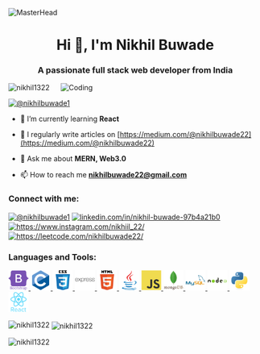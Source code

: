 ![MasterHead](https://www.cmarix.com/blog/wp-content/uploads/2019/09/Mern.jpg)
<h1 align="center">Hi 👋, I'm Nikhil Buwade</h1>
<h3 align="center">A passionate full stack web developer from India</h3>
<img align="right" alt="Coding" width="400" src="https://cdn.dribbble.com/users/1162077/screenshots/3848914/programmer.gif">

<p align="left"> <img src="https://komarev.com/ghpvc/?username=nikhil1322&label=Profile%20views&color=0e75b6&style=flat" alt="nikhil1322" /> </p>

<p align="left"> <a href="https://twitter.com/@nikhilbuwade1" target="blank"><img src="https://img.shields.io/twitter/follow/@nikhilbuwade1?logo=twitter&style=for-the-badge" alt="@nikhilbuwade1" /></a> </p>

- 🌱 I’m currently learning **React**

- 📝 I regularly write articles on [https://medium.com/@nikhilbuwade22](https://medium.com/@nikhilbuwade22)

- 💬 Ask me about **MERN, Web3.0**

- 📫 How to reach me **nikhilbuwade22@gmail.com**

<h3 align="left">Connect with me:</h3>
<p align="left">
<a href="https://twitter.com/@nikhilbuwade1" target="blank"><img align="center" src="https://raw.githubusercontent.com/rahuldkjain/github-profile-readme-generator/master/src/images/icons/Social/twitter.svg" alt="@nikhilbuwade1" height="30" width="40" /></a>
<a href="https://linkedin.com/in/linkedin.com/in/nikhil-buwade-97b4a21b0" target="blank"><img align="center" src="https://raw.githubusercontent.com/rahuldkjain/github-profile-readme-generator/master/src/images/icons/Social/linked-in-alt.svg" alt="linkedin.com/in/nikhil-buwade-97b4a21b0" height="30" width="40" /></a>
<a href="https://instagram.com/https://www.instagram.com/nikhiil_22/" target="blank"><img align="center" src="https://raw.githubusercontent.com/rahuldkjain/github-profile-readme-generator/master/src/images/icons/Social/instagram.svg" alt="https://www.instagram.com/nikhiil_22/" height="30" width="40" /></a>
<a href="https://www.leetcode.com/https://leetcode.com/nikhilbuwade22/" target="blank"><img align="center" src="https://raw.githubusercontent.com/rahuldkjain/github-profile-readme-generator/master/src/images/icons/Social/leet-code.svg" alt="https://leetcode.com/nikhilbuwade22/" height="30" width="40" /></a>
</p>

<h3 align="left">Languages and Tools:</h3>
<p align="left"> <a href="https://getbootstrap.com" target="_blank" rel="noreferrer"> <img src="https://raw.githubusercontent.com/devicons/devicon/master/icons/bootstrap/bootstrap-plain-wordmark.svg" alt="bootstrap" width="40" height="40"/> </a> <a href="https://www.cprogramming.com/" target="_blank" rel="noreferrer"> <img src="https://raw.githubusercontent.com/devicons/devicon/master/icons/c/c-original.svg" alt="c" width="40" height="40"/> </a> <a href="https://www.w3schools.com/css/" target="_blank" rel="noreferrer"> <img src="https://raw.githubusercontent.com/devicons/devicon/master/icons/css3/css3-original-wordmark.svg" alt="css3" width="40" height="40"/> </a> <a href="https://expressjs.com" target="_blank" rel="noreferrer"> <img src="https://raw.githubusercontent.com/devicons/devicon/master/icons/express/express-original-wordmark.svg" alt="express" width="40" height="40"/> </a> <a href="https://www.w3.org/html/" target="_blank" rel="noreferrer"> <img src="https://raw.githubusercontent.com/devicons/devicon/master/icons/html5/html5-original-wordmark.svg" alt="html5" width="40" height="40"/> </a> <a href="https://www.java.com" target="_blank" rel="noreferrer"> <img src="https://raw.githubusercontent.com/devicons/devicon/master/icons/java/java-original.svg" alt="java" width="40" height="40"/> </a> <a href="https://developer.mozilla.org/en-US/docs/Web/JavaScript" target="_blank" rel="noreferrer"> <img src="https://raw.githubusercontent.com/devicons/devicon/master/icons/javascript/javascript-original.svg" alt="javascript" width="40" height="40"/> </a> <a href="https://www.mongodb.com/" target="_blank" rel="noreferrer"> <img src="https://raw.githubusercontent.com/devicons/devicon/master/icons/mongodb/mongodb-original-wordmark.svg" alt="mongodb" width="40" height="40"/> </a> <a href="https://www.mysql.com/" target="_blank" rel="noreferrer"> <img src="https://raw.githubusercontent.com/devicons/devicon/master/icons/mysql/mysql-original-wordmark.svg" alt="mysql" width="40" height="40"/> </a> <a href="https://nodejs.org" target="_blank" rel="noreferrer"> <img src="https://raw.githubusercontent.com/devicons/devicon/master/icons/nodejs/nodejs-original-wordmark.svg" alt="nodejs" width="40" height="40"/> </a> <a href="https://www.python.org" target="_blank" rel="noreferrer"> <img src="https://raw.githubusercontent.com/devicons/devicon/master/icons/python/python-original.svg" alt="python" width="40" height="40"/> </a> <a href="https://reactjs.org/" target="_blank" rel="noreferrer"> <img src="https://raw.githubusercontent.com/devicons/devicon/master/icons/react/react-original-wordmark.svg" alt="react" width="40" height="40"/> </a> </p>

<p><img align="left" src="https://github-readme-stats.vercel.app/api/top-langs?username=nikhil1322&show_icons=true&locale=en&layout=compact" alt="nikhil1322" /></p>

<p>&nbsp;<img align="center" src="https://github-readme-stats.vercel.app/api?username=nikhil1322&show_icons=true&locale=en" alt="nikhil1322" /></p>

<p><img align="center" src="https://github-readme-streak-stats.herokuapp.com/?user=nikhil1322&" alt="nikhil1322" /></p>

